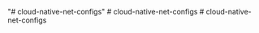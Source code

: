 "# cloud-native-net-configs" 
#   c l o u d - n a t i v e - n e t - c o n f i g s  
 # cloud-native-net-configs
